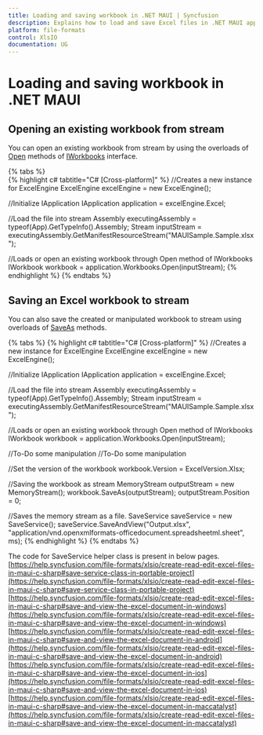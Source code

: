 ```yaml
---
title: Loading and saving workbook in .NET MAUI | Syncfusion
description: Explains how to load and save Excel files in .NET MAUI applications using Syncfusion Excel Library.
platform: file-formats
control: XlsIO
documentation: UG
---
```

# Loading and saving workbook in .NET MAUI

## Opening an existing workbook from stream

You can open an existing workbook from stream by using the overloads of [Open](https://help.syncfusion.com/cr/file-formats/Syncfusion.XlsIO.IWorkbooks.html#Syncfusion_XlsIO_IWorkbooks_Open_System_IO_Stream_) methods of [IWorkbooks](https://help.syncfusion.com/cr/file-formats/Syncfusion.XlsIO.IWorkbooks.html) interface.

{% tabs %}  
{% highlight c# tabtitle="C# [Cross-platform]" %}
//Creates a new instance for ExcelEngine
ExcelEngine excelEngine = new ExcelEngine();

//Initialize IApplication
IApplication application = excelEngine.Excel;

//Load the file into stream
Assembly executingAssembly = typeof(App).GetTypeInfo().Assembly;
Stream inputStream = executingAssembly.GetManifestResourceStream("MAUISample.Sample.xlsx");

//Loads or open an existing workbook through Open method of IWorkbooks
IWorkbook workbook = application.Workbooks.Open(inputStream);
{% endhighlight %}
{% endtabs %}  

## Saving an Excel workbook to stream

You can also save the created or manipulated workbook to stream using overloads of [SaveAs](https://help.syncfusion.com/cr/file-formats/Syncfusion.XlsIO.IWorkbook.html#Syncfusion_XlsIO_IWorkbook_SaveAs_System_IO_Stream_) methods.

{% tabs %}
{% highlight c# tabtitle="C# [Cross-platform]" %}
//Creates a new instance for ExcelEngine
ExcelEngine excelEngine = new ExcelEngine();

//Initialize IApplication
IApplication application = excelEngine.Excel;

//Load the file into stream
Assembly executingAssembly = typeof(App).GetTypeInfo().Assembly;
Stream inputStream = executingAssembly.GetManifestResourceStream("MAUISample.Sample.xlsx");

//Loads or open an existing workbook through Open method of IWorkbooks
IWorkbook workbook = application.Workbooks.Open(inputStream);

//To-Do some manipulation
//To-Do some manipulation

//Set the version of the workbook
workbook.Version = ExcelVersion.Xlsx;

//Saving the workbook as stream
MemoryStream outputStream = new MemoryStream();
workbook.SaveAs(outputStream);
outputStream.Position = 0;

//Saves the memory stream as a file.
SaveService saveService = new SaveService();
saveService.SaveAndView("Output.xlsx", "application/vnd.openxmlformats-officedocument.spreadsheetml.sheet", ms);
{% endhighlight %}
{% endtabs %} 

The code for SaveService helper class is present in below pages.
[https://help.syncfusion.com/file-formats/xlsio/create-read-edit-excel-files-in-maui-c-sharp#save-service-class-in-portable-project](https://help.syncfusion.com/file-formats/xlsio/create-read-edit-excel-files-in-maui-c-sharp#save-service-class-in-portable-project)
[https://help.syncfusion.com/file-formats/xlsio/create-read-edit-excel-files-in-maui-c-sharp#save-and-view-the-excel-document-in-windows](https://help.syncfusion.com/file-formats/xlsio/create-read-edit-excel-files-in-maui-c-sharp#save-and-view-the-excel-document-in-windows)
[https://help.syncfusion.com/file-formats/xlsio/create-read-edit-excel-files-in-maui-c-sharp#save-and-view-the-excel-document-in-android](https://help.syncfusion.com/file-formats/xlsio/create-read-edit-excel-files-in-maui-c-sharp#save-and-view-the-excel-document-in-android)
[https://help.syncfusion.com/file-formats/xlsio/create-read-edit-excel-files-in-maui-c-sharp#save-and-view-the-excel-document-in-ios](https://help.syncfusion.com/file-formats/xlsio/create-read-edit-excel-files-in-maui-c-sharp#save-and-view-the-excel-document-in-ios)
[https://help.syncfusion.com/file-formats/xlsio/create-read-edit-excel-files-in-maui-c-sharp#save-and-view-the-excel-document-in-maccatalyst](https://help.syncfusion.com/file-formats/xlsio/create-read-edit-excel-files-in-maui-c-sharp#save-and-view-the-excel-document-in-maccatalyst)
